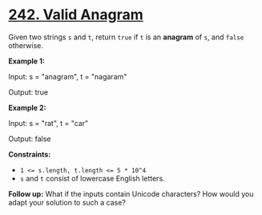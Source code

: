 # [242. Valid Anagram](https://leetcode.com/problems/valid-anagram/description/)

Given two strings <code>s</code> and <code>t</code>, return <code>true</code> if <code>t</code> is an **anagram** of <code>s</code>, and <code>false</code> otherwise.

**Example 1:** 

<div class="example-block">
Input: s = "anagram", t = "nagaram"

Output: true

**Example 2:** 

<div class="example-block">
Input: s = "rat", t = "car"

Output: false

**Constraints:** 

- <code>1 <= s.length, t.length <= 5 * 10^4</code>
- <code>s</code> and <code>t</code> consist of lowercase English letters.

**Follow up:**  What if the inputs contain Unicode characters? How would you adapt your solution to such a case?